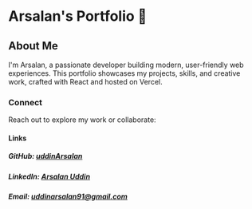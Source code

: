 # Arsalan's Portfolio 🎼

## About Me
I'm Arsalan, a passionate developer building modern, user-friendly web experiences. This portfolio showcases my projects, skills, and creative work, crafted with React and hosted on Vercel.

### Connect
Reach out to explore my work or collaborate:

#### Links
##### GitHub: [uddinArsalan](https://github.com/uddinArsalan)
##### LinkedIn: [Arsalan Uddin](https://linkedin.com/in/arsalan-uddin-2356b81b9)
##### Email: [uddinarsalan91@gmail.com](mailto:uddinarsalan91@gmail.com)
